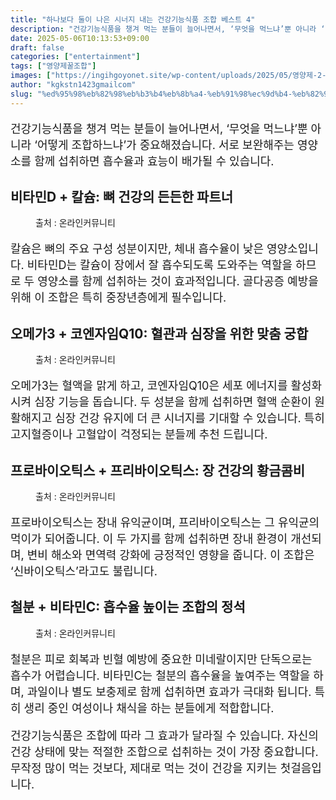 ```yaml
---
title: "하나보다 둘이 나은 시너지 내는 건강기능식품 조합 베스트 4"
description: "건강기능식품을 챙겨 먹는 분들이 늘어나면서, ‘무엇을 먹느냐’뿐 아니라 ‘어떻게 조합하느냐’가 중요해졌습니다. 서로 보완해주는 영양소를 함께 섭취하면 흡수율과 효능이 배가될 수 있습니다."
date: 2025-05-06T10:13:53+09:00
draft: false
categories: ["entertainment"]
tags: ["영양제꿀조합"]
images: ["https://ingihgoyonet.site/wp-content/uploads/2025/05/영양제-2-1-1024x683.jpg", "https://ingihgoyonet.site/wp-content/uploads/2025/05/오메가-1024x683.jpg", "https://ingihgoyonet.site/wp-content/uploads/2025/05/유산균-683x1024.jpg", "https://ingihgoyonet.site/wp-content/uploads/2025/05/비타민c-1024x683.jpg"]
author: "kgkstn1423gmailcom"
slug: "%ed%95%98%eb%82%98%eb%b3%b4%eb%8b%a4-%eb%91%98%ec%9d%b4-%eb%82%98%ec%9d%80-%ec%8b%9c%eb%84%88%ec%a7%80-%eb%82%b4%eb%8a%94-%ea%b1%b4%ea%b0%95%ea%b8%b0%eb%8a%a5%ec%8b%9d%ed%92%88-%ec%a1%b0%ed%95%a9"
---
```


<p style="font-size:18px">건강기능식품을 챙겨 먹는 분들이 늘어나면서, ‘무엇을 먹느냐’뿐 아니라 ‘어떻게 조합하느냐’가 중요해졌습니다. 서로 보완해주는 영양소를 함께 섭취하면 흡수율과 효능이 배가될 수 있습니다.</p> <h2 >비타민D + 칼슘: 뼈 건강의 든든한 파트너</h2> <figure ><img src="https://ingihgoyonet.site/wp-content/uploads/2025/05/영양제-2-1-1024x683.jpg" alt="" style="aspect-ratio:16/9;object-fit:cover"/><figcaption >출처 : 온라인커뮤니티</figcaption></figure> <p style="font-size:18px">칼슘은 뼈의 주요 구성 성분이지만, 체내 흡수율이 낮은 영양소입니다. 비타민D는 칼슘이 장에서 잘 흡수되도록 도와주는 역할을 하므로 두 영양소를 함께 섭취하는 것이 효과적입니다. 골다공증 예방을 위해 이 조합은 특히 중장년층에게 필수입니다.</p> <h2 >오메가3 + 코엔자임Q10: 혈관과 심장을 위한 맞춤 궁합</h2> <figure ><img src="https://ingihgoyonet.site/wp-content/uploads/2025/05/오메가-1024x683.jpg" alt="" style="aspect-ratio:16/9;object-fit:cover"/><figcaption >출처 : 온라인커뮤니티</figcaption></figure> <p style="font-size:18px">오메가3는 혈액을 맑게 하고, 코엔자임Q10은 세포 에너지를 활성화 시켜 심장 기능을 돕습니다. 두 성분을 함께 섭취하면 혈액 순환이 원활해지고 심장 건강 유지에 더 큰 시너지를 기대할 수 있습니다. 특히 고지혈증이나 고혈압이 걱정되는 분들께 추천 드립니다.</p> <h2 >프로바이오틱스 + 프리바이오틱스: 장 건강의 황금콤비</h2> <figure ><img src="https://ingihgoyonet.site/wp-content/uploads/2025/05/유산균-683x1024.jpg" alt="" style="aspect-ratio:16/9;object-fit:cover"/><figcaption >출처 : 온라인커뮤니티</figcaption></figure> <p style="font-size:18px">프로바이오틱스는 장내 유익균이며, 프리바이오틱스는 그 유익균의 먹이가 되어줍니다. 이 두 가지를 함께 섭취하면 장내 환경이 개선되며, 변비 해소와 면역력 강화에 긍정적인 영향을 줍니다. 이 조합은 ‘신바이오틱스’라고도 불립니다.</p> <h2 >철분 + 비타민C: 흡수율 높이는 조합의 정석</h2> <figure ><img src="https://ingihgoyonet.site/wp-content/uploads/2025/05/비타민c-1024x683.jpg" alt="" style="aspect-ratio:16/9;object-fit:cover"/><figcaption >출처 : 온라인커뮤니티</figcaption></figure> <p style="font-size:18px">철분은 피로 회복과 빈혈 예방에 중요한 미네랄이지만 단독으로는 흡수가 어렵습니다. 비타민C는 철분의 흡수율을 높여주는 역할을 하며, 과일이나 별도 보충제로 함께 섭취하면 효과가 극대화 됩니다. 특히 생리 중인 여성이나 채식을 하는 분들에게 적합합니다.</p> <p style="font-size:18px">건강기능식품은 조합에 따라 그 효과가 달라질 수 있습니다. 자신의 건강 상태에 맞는 적절한 조합으로 섭취하는 것이 가장 중요합니다. 무작정 많이 먹는 것보다, 제대로 먹는 것이 건강을 지키는 첫걸음입니다.</p>